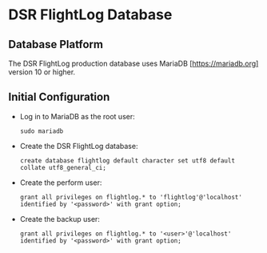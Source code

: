 # DSR FlightLog Database

## Database Platform

The DSR FlightLog production database uses MariaDB [https://mariadb.org] version 10
or higher.

## Initial Configuration
* Log in to MariaDB as the root user:
  ```
  sudo mariadb
  ```
* Create the DSR FlightLog database:
  ```
  create database flightlog default character set utf8 default collate utf8_general_ci;
  ```
* Create the perform user:
  ```
  grant all privileges on flightlog.* to 'flightlog'@'localhost' identified by '<password>' with grant option;
  ```
* Create the backup user:
  ```
  grant all privileges on flightlog.* to '<user>'@'localhost' identified by '<password>' with grant option;
  ```
